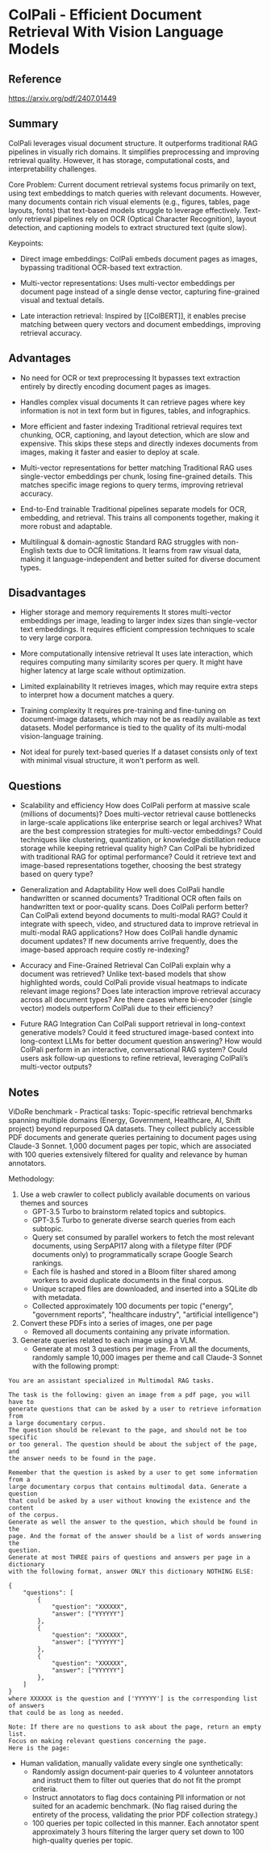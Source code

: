 # ColPali - Efficient Document Retrieval With Vision Language Models
## Reference

https://arxiv.org/pdf/2407.01449

## Summary

ColPali leverages visual document structure. It outperforms traditional RAG pipelines in visually rich domains.
It simplifies preprocessing and improving retrieval quality. However, it has storage, computational costs, and interpretability challenges.

Core Problem:
Current document retrieval systems focus primarily on text, using text embeddings to match queries with relevant documents. However, many documents contain rich visual elements (e.g., figures, tables, page layouts, fonts) that text-based models struggle to leverage effectively. Text-only retrieval pipelines rely on OCR (Optical Character Recognition), layout detection, and captioning models to extract structured text (quite slow).

Keypoints:
- Direct image embeddings:
	ColPali embeds document pages as images, bypassing traditional OCR-based text extraction.

- Multi-vector representations:
	Uses multi-vector embeddings per document page instead of a single dense vector, capturing fine-grained visual and textual details.

- Late interaction retrieval:
	Inspired by [[ColBERT]], it enables precise matching between query vectors and document embeddings, improving retrieval accuracy.

## Advantages

- No need for OCR or text preprocessing
It bypasses text extraction entirely by directly encoding document pages as images.

- Handles complex visual documents
It can retrieve pages where key information is not in text form but in figures, tables, and infographics.

- More efficient and faster indexing
Traditional retrieval requires text chunking, OCR, captioning, and layout detection, which are slow and expensive.
This skips these steps and directly indexes documents from images, making it faster and easier to deploy at scale.

- Multi-vector representations for better matching
Traditional RAG uses single-vector embeddings per chunk, losing fine-grained details.
This matches specific image regions to query terms, improving retrieval accuracy.

- End-to-End trainable
Traditional pipelines separate models for OCR, embedding, and retrieval.
This trains all components together, making it more robust and adaptable.

- Multilingual & domain-agnostic
Standard RAG struggles with non-English texts due to OCR limitations.
It learns from raw visual data, making it language-independent and better suited for diverse document types.


## Disadvantages

- Higher storage and memory requirements
It stores multi-vector embeddings per image, leading to larger index sizes than single-vector text embeddings.
It requires efficient compression techniques to scale to very large corpora.

- More computationally intensive retrieval
It uses late interaction, which requires computing many similarity scores per query.
It might have higher latency at large scale without optimization.

- Limited explainability
It retrieves images, which may require extra steps to interpret how a document matches a query.

- Training complexity
It requires pre-training and fine-tuning on document-image datasets, which may not be as readily available as text datasets.
Model performance is tied to the quality of its multi-modal vision-language training.

- Not ideal for purely text-based queries
If a dataset consists only of text with minimal visual structure, it won't perform as well.

## Questions

- Scalability and efficiency
How does ColPali perform at massive scale (millions of documents)?
Does multi-vector retrieval cause bottlenecks in large-scale applications like enterprise search or legal archives?
What are the best compression strategies for multi-vector embeddings?
Could techniques like clustering, quantization, or knowledge distillation reduce storage while keeping retrieval quality high?
Can ColPali be hybridized with traditional RAG for optimal performance?
Could it retrieve text and image-based representations together, choosing the best strategy based on query type?

- Generalization and Adaptability
How well does ColPali handle handwritten or scanned documents?
Traditional OCR often fails on handwritten text or poor-quality scans. Does ColPali perform better?
Can ColPali extend beyond documents to multi-modal RAG?
Could it integrate with speech, video, and structured data to improve retrieval in multi-modal RAG applications?
How does ColPali handle dynamic document updates?
If new documents arrive frequently, does the image-based approach require costly re-indexing?

- Accuracy and Fine-Grained Retrieval
Can ColPali explain why a document was retrieved?
Unlike text-based models that show highlighted words, could ColPali provide visual heatmaps to indicate relevant image regions?
Does late interaction improve retrieval accuracy across all document types?
Are there cases where bi-encoder (single vector) models outperform ColPali due to their efficiency?

- Future RAG Integration
Can ColPali support retrieval in long-context generative models?
Could it feed structured image-based context into long-context LLMs for better document question answering?
How would ColPali perform in an interactive, conversational RAG system?
Could users ask follow-up questions to refine retrieval, leveraging ColPali’s multi-vector outputs?

## Notes

ViDoRe benchmark - Practical tasks:
Topic-specific retrieval benchmarks spanning multiple domains (Energy, Government, Healthcare, AI, Shift project) beyond repurposed QA datasets.
They collect publicly accessible PDF documents and generate queries pertaining to document pages using Claude-3 Sonnet. 1,000 document pages per topic, which are associated with 100 queries extensively filtered for quality and relevance by human annotators.

Methodology:
1) Use a web crawler to collect publicly available documents on various themes and sources
	- GPT-3.5 Turbo to brainstorm related topics and subtopics.
	- GPT-3.5 Turbo to generate diverse search queries from each subtopic.
	- Query set consumed by parallel workers to fetch the most relevant documents, using SerpAPI17 along with a filetype filter (PDF documents only) to programmatically scrape Google Search rankings.
	- Each file is hashed and stored in a Bloom filter shared among workers to avoid duplicate documents in the final corpus.
	- Unique scraped files are downloaded, and inserted into a SQLite db with metadata.
	- Collected approximately 100 documents per topic ("energy", "government reports", "healthcare industry", "artificial intelligence")
2) Convert these PDFs into a series of images, one per page
	- Removed all documents containing any private information.
3) Generate queries related to each image using a VLM.
	- Generate at most 3 questions per image. From all the documents, randomly sample 10,000 images per theme and call Claude-3 Sonnet with the following prompt:

```
You are an assistant specialized in Multimodal RAG tasks.

The task is the following: given an image from a pdf page, you will have to
generate questions that can be asked by a user to retrieve information from
a large documentary corpus.
The question should be relevant to the page, and should not be too specific
or too general. The question should be about the subject of the page, and
the answer needs to be found in the page.

Remember that the question is asked by a user to get some information from a
large documentary corpus that contains multimodal data. Generate a question
that could be asked by a user without knowing the existence and the content
of the corpus.
Generate as well the answer to the question, which should be found in the
page. And the format of the answer should be a list of words answering the
question.
Generate at most THREE pairs of questions and answers per page in a dictionary
with the following format, answer ONLY this dictionary NOTHING ELSE:

{
	"questions": [
		{
			"question": "XXXXXX",
			"answer": ["YYYYYY"]
		},
		{
			"question": "XXXXXX",
			"answer": ["YYYYYY"]
		},
		{
			"question": "XXXXXX",
			"answer": ["YYYYYY"]
		},
	]
}
where XXXXXX is the question and ['YYYYYY'] is the corresponding list of answers
that could be as long as needed.

Note: If there are no questions to ask about the page, return an empty list.
Focus on making relevant questions concerning the page.
Here is the page:
```

- Human validation, manually validate every single one synthetically:
	- Randomly assign document-pair queries to 4 volunteer annotators and instruct them to filter out queries that do not fit the prompt criteria.
	- Instruct annotators to flag docs containing PII information or not suited for an academic benchmark. (No flag raised during the entirety of the process, validating the prior PDF collection strategy.)
	- 100 queries per topic collected in this manner. Each annotator spent approximately 3 hours filtering the larger query set down to 100 high-quality queries per topic.